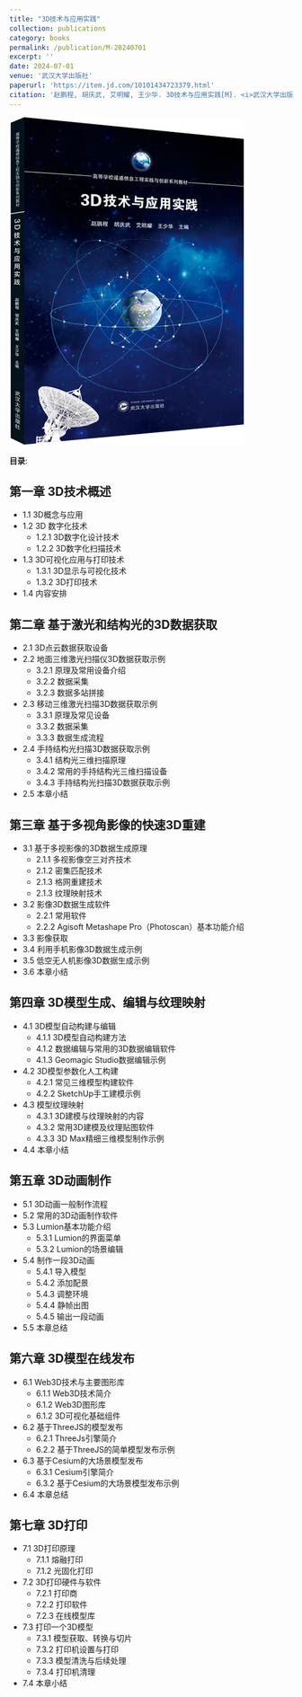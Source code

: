 ```yaml
---
title: "3D技术与应用实践"
collection: publications
category: books
permalink: /publication/M-20240701
excerpt: ''
date: 2024-07-01
venue: '武汉大学出版社'
paperurl: 'https://item.jd.com/10101434723379.html'
citation: '赵鹏程, 胡庆武, 艾明耀, 王少华. 3D技术与应用实践[M]. <i>武汉大学出版社</i>, 2024.'
---
```


![](/files/publications/M-20240701/M-20240701-1.png)

**目录**: 

## 第一章 3D技术概述
- 1.1 3D概念与应用
- 1.2 3D 数字化技术
  - 1.2.1 3D数字化设计技术
  - 1.2.2 3D数字化扫描技术
- 1.3 3D可视化应用与打印技术
  - 1.3.1 3D显示与可视化技术
  - 1.3.2 3D打印技术
- 1.4 内容安排

## 第二章 基于激光和结构光的3D数据获取
- 2.1 3D点云数据获取设备
- 2.2 地面三维激光扫描仪3D数据获取示例
  - 3.2.1 原理及常用设备介绍
  - 3.2.2 数据采集
  - 3.2.3 数据多站拼接
- 2.3 移动三维激光扫描3D数据获取示例
  - 3.3.1 原理及常见设备
  - 3.3.2 数据采集
  - 3.3.3 数据生成流程
- 2.4 手持结构光扫描3D数据获取示例
  - 3.4.1 结构光三维扫描原理
  - 3.4.2 常用的手持结构光三维扫描设备
  - 3.4.3 手持结构光扫描3D数据获取示例
- 2.5 本章小结

## 第三章 基于多视角影像的快速3D重建
- 3.1 基于多视影像的3D数据生成原理
  - 2.1.1 多视影像空三对齐技术
  - 2.1.2 密集匹配技术
  - 2.1.3 格网重建技术
  - 2.1.3 纹理映射技术
- 3.2 影像3D数据生成软件
  - 2.2.1 常用软件
  - 2.2.2 Agisoft Metashape Pro（Photoscan）基本功能介绍
- 3.3 影像获取
- 3.4 利用手机影像3D数据生成示例
- 3.5 低空无人机影像3D数据生成示例
- 3.6 本章小结

## 第四章 3D模型生成、编辑与纹理映射
- 4.1 3D模型自动构建与编辑
  - 4.1.1 3D模型自动构建方法
  - 4.1.2 数据编辑与常用的3D数据编辑软件
  - 4.1.3 Geomagic Studio数据编辑示例
- 4.2 3D模型参数化人工构建
  - 4.2.1 常见三维模型构建软件
  - 4.2.2 SketchUp手工建模示例
- 4.3 模型纹理映射
  - 4.3.1 3D建模与纹理映射的内容
  - 4.3.2 常用3D建模及纹理贴图软件
  - 4.3.3 3D Max精细三维模型制作示例
- 4.4 本章小结

## 第五章 3D动画制作
- 5.1 3D动画一般制作流程
- 5.2 常用的3D动画制作软件
- 5.3 Lumion基本功能介绍
  - 5.3.1 Lumion的界面菜单
  - 5.3.2 Lumion的场景编辑
- 5.4 制作一段3D动画
  - 5.4.1 导入模型
  - 5.4.2 添加配景
  - 5.4.3 调整环境
  - 5.4.4 静帧出图
  - 5.4.5 输出一段动画
- 5.5 本章总结

## 第六章 3D模型在线发布
- 6.1 Web3D技术与主要图形库
  - 6.1.1 Web3D技术简介
  - 6.1.2 Web3D图形库
  - 6.1.2 3D可视化基础组件
- 6.2 基于ThreeJS的模型发布
  - 6.2.1 ThreeJs引擎简介
  - 6.2.2 基于ThreeJS的简单模型发布示例
- 6.3 基于Cesium的大场景模型发布
  - 6.3.1 Cesium引擎简介
  - 6.3.2 基于Cesium的大场景模型发布示例
- 6.4 本章总结

## 第七章 3D打印
- 7.1 3D打印原理
  - 7.1.1 熔融打印
  - 7.1.2 光固化打印
- 7.2 3D打印硬件与软件
  - 7.2.1 打印商
  - 7.2.2 打印软件
  - 7.2.3 在线模型库
- 7.3 打印一个3D模型
  - 7.3.1 模型获取、转换与切片
  - 7.3.2 打印机设置与打印
  - 7.3.3 模型清洗与后续处理
  - 7.3.4 打印机清理
- 7.4 本章小结

